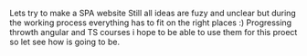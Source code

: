 Lets try to make a SPA website 
Still all ideas are fuzy and unclear but during the working process everything has to fit on the right places :) 
Progressing throwth angular and TS courses i hope to be able to use them for this proect so let see how is going to be.
